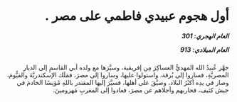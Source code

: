 <h1 dir="rtl">أول هجوم عبيدي فاطمي على مصر .</h1>

<h5 dir="rtl">العام الهجري:  301

العام الميلادي: 913

</h5>

<p dir="rtl">جهَّز عُبيدُ الله المهديُّ العساكِرَ مِن إفريقية، وسيَّرَها مع ولده أبي القاسمِ إلى الديار المصريَّةِ، فساروا إلى بُرقة، واستولوا عليها، وساروا إلى مصرَ، فمَلَك الإسكندريَّةَ والفيُّومَ، وصار في يدِه أكثَرُ البلاد، وضيَّقَ على أهلها، فسيَّرَ إليها المقتدر باللهِ مُؤنِسًا الخادمَ في جيش كثيف، فحاربهم وأجلاهم عن مصرَ، فعادوا إلى المغربِ مَهزومينَ.</p></br>
